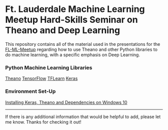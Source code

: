 # Ft. Lauderdale Machine Learning Meetup Hard-Skills Seminar on Theano and Deep Learning

This repository contains all of the material used in the presentations for the [FL-ML-Meetup](https://www.meetup.com/Fort-Lauderdale-Machine-Learning-Meetup/) regarding how to use Theano and other Python libraries to do machine learning, with a specific emphasis on Deep Learning. 

### Python Machine Learning Libraries

[Theano](http://deeplearning.net/software/theano/index.html#) 
[TensorFlow](https://www.tensorflow.org/) 
[TFLearn](http://tflearn.org/) 
[Keras](https://keras.io/) 


### Environment Set-Up

[Installing Keras, Theano and Dependencies on Windows 10](http://ankivil.com/installing-keras-theano-and-dependencies-on-windows-10/)

---

If there is any additional information that would be helpful to add, please let me know. Thanks for checking it out!
